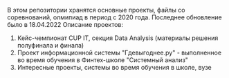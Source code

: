В этом репозитории хранятся основные проекты, файлы со соревнований, олмипиад в период с 2020 года. Последнее обновление было в 18.04.2022
Описание проектов:
1. Кейс-чемпионат CUP IT, секция Data Analysis (материалы решения полуфинала и финала)
2. Проект информационной системы "Гдевыгоднее.ру" - выполненное во время обучения в Финтех-школе "Системный анализ"
3. Интересные проекты, системы во время обучения в школе, вузе
